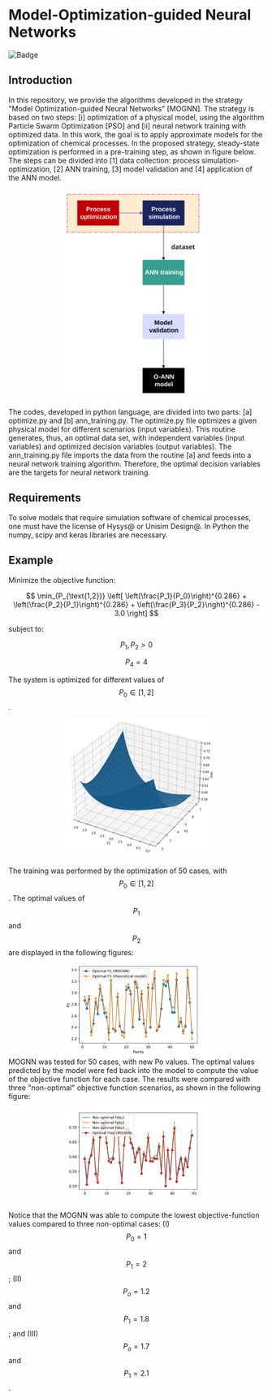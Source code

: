 # Model-Optimization-guided Neural Networks
![Badge](https://img.shields.io/badge/Python-blue)

## Introduction
In this repository, we provide the algorithms developed in the strategy "Model Optimization-guided Neural Networks" [MOGNN]. The strategy is based on two steps: [i] optimization of a physical model, using the algorithm Particle Swarm Optimization [PSO] and [ii] neural network training with optimized data.
In this work, the goal is to apply approximate models for the optimization of chemical processes. In the proposed strategy, steady-state optimization is performed in a pre-training step, as shown in figure below. The steps can be divided into [1] data collection: process simulation-optimization, [2] ANN training, [3] model validation and [4] application of the ANN model.
<div align="center">
  <img src="Fig1.svg" alt="Logo" width="300">
</div>

The codes, developed in python language, are divided into two parts: [a] optimize.py and [b] ann_training.py. The optimize.py file optimizes a given physical model for different scenarios (input variables). This routine generates, thus, an optimal data set, with independent variables (input variables) and optimized decision variables (output variables). The ann_training.py file imports the data from the routine [a] and feeds into a neural network training algorithm. Therefore, the optimal decision variables are the targets for neural network training.

## Requirements
To solve models that require simulation software of chemical processes, one must have the license of Hysys@ or Unisim Design@. In Python the numpy, scipy and keras libraries are necessary. 

## Example

Minimize the objective function:

$$
\min_{P_{\text{1,2}}} \left[ \left(\frac{P_1}{P_0}\right)^{0.286} + \left(\frac{P_2}{P_1}\right)^{0.286} + \left(\frac{P_3}{P_2}\right)^{0.286} - 3.0 \right]
$$

subject to:

$$
P_1, P_2 > 0
$$

$$
P_4 = 4
$$

The system is optimized for different values of $$P_0 \in[1,2] $$. 
<div align="center">
  <img src="Fig2.png" alt="Logo" width="300">
</div>

The training was performed by the optimization of 50 cases, with $$P_0 \in[1,2] $$. The optimal values of $$P_1$$ and $$P_2$$ are displayed in the following figures:
<div align="center">
  <img src="Fig3.png" alt="Logo" width="300">
</div>
MOGNN was tested for 50 cases, with new Po values. The optimal values predicted by the model were fed back into the model to compute the value of the objective function for each case. The results were compared with three "non-optimal" objective function scenarios, as shown in the following figure:
<div align="center">
  <img src="Fig4.png" alt="Logo" width="300">
</div>

Notice that the MOGNN was able to compute the lowest objective-function values compared to three non-optimal cases: (I)   $$P_0 =1 $$ and  $$P_1 = 2$$; (II)  $$P_o = 1.2 $$ and  $$P_1 = 1.8 $$; and (III) $$P_o = 1.7$$ and $$P_1 = 2.1 $$. 
